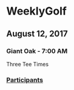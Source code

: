 # WeeklyGolf  
## August 12, 2017  
### Giant Oak - 7:00 AM  
Three Tee Times  




### [Participants](https://github.com/eesparty/WeeklyGolf/projects/1)
